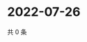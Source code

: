 # 2022-07-26

共 0 条

<!-- BEGIN WEIBO -->
<!-- 最后更新时间 Tue Jul 26 2022 06:15:31 GMT+0800 (China Standard Time) -->

<!-- END WEIBO -->
